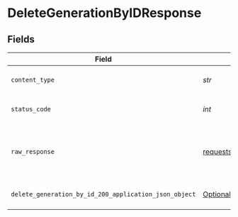 # DeleteGenerationByIDResponse


## Fields

| Field                                                                                                                 | Type                                                                                                                  | Required                                                                                                              | Description                                                                                                           |
| --------------------------------------------------------------------------------------------------------------------- | --------------------------------------------------------------------------------------------------------------------- | --------------------------------------------------------------------------------------------------------------------- | --------------------------------------------------------------------------------------------------------------------- |
| `content_type`                                                                                                        | *str*                                                                                                                 | :heavy_check_mark:                                                                                                    | HTTP response content type for this operation                                                                         |
| `status_code`                                                                                                         | *int*                                                                                                                 | :heavy_check_mark:                                                                                                    | HTTP response status code for this operation                                                                          |
| `raw_response`                                                                                                        | [requests.Response](https://requests.readthedocs.io/en/latest/api/#requests.Response)                                 | :heavy_minus_sign:                                                                                                    | Raw HTTP response; suitable for custom response parsing                                                               |
| `delete_generation_by_id_200_application_json_object`                                                                 | [Optional[DeleteGenerationByID200ApplicationJSON]](../../models/operations/deletegenerationbyid200applicationjson.md) | :heavy_minus_sign:                                                                                                    | Responses for DELETE /generations/{id}                                                                                |